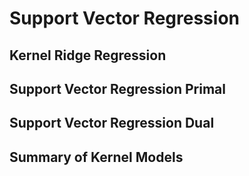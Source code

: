 # Support Vector Regression

## Kernel Ridge Regression

## Support Vector Regression Primal

## Support Vector Regression Dual

## Summary of Kernel Models
